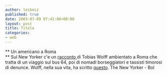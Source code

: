 ```yaml
---
author: leibniz
published: true
date: 2003-07-09 07:41:00+00:00
layout: post
title: Titolo
categories:
- web
---
```


 **   Un americano a Roma   
** Sul New Yorker c'e un  [ racconto ](http://www.newyorker.com/fiction/content/?030714fi_fiction)di Tobias Wolff ambientato a Roma che tratta di un viaggio sul bus 64, poi di nomadi borseggiatori e tassisti timorosi di denunce. Wolff, nella sua vita, ha scritto  [ questo](http://www.ita-bol.com/bol/main.jsp?action=bollibri&tipoContrib=AU&codPers=0007313).
The New Yorker - Bol
